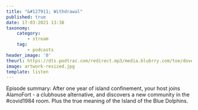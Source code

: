 ```yaml
---
title: "&#127911; Withdrawal"
published: true
date: 17-03-2021 13:38
taxonomy:
    category:
        - stream
    tag:
        - podcasts
header_image: '0'
theurl: https://dts.podtrac.com/redirect.mp3/media.blubrry.com/toe/dovetail.prxu.org/toe/ef5bf487-537b-4ecd-baa2-2ad955e94761/Episode_157_withdrawal.mp3
image: artwork-resized.jpg
template: listen
--- 
```

Episode summary: After one year of island confinement, your host joins AlamoFort - a clubhouse alternative, and discovers a new community in the #covid1984 room. Plus the true meaning of the Island of the Blue Dolphins.

